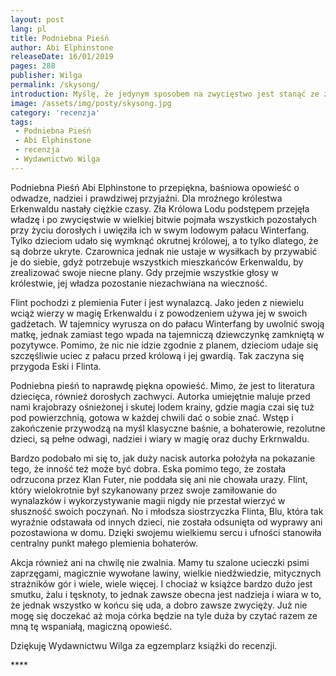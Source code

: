 ```yaml
---
layout: post
lang: pl
title: Podniebna Pieśń
author: Abi Elphinstone
releaseDate: 16/01/2019
pages: 288
publisher: Wilga
permalink: /skysong/
introduction: Myślę, że jedynym sposobem na zwycięstwo jest stanąć ze złem oko w oko.
image: /assets/img/posty/skysong.jpg
category: 'recenzja'
tags:
 - Podniebna Pieśń
 - Abi Elphinstone
 - recenzja
 - Wydawnictwo Wilga
---
```


  Podniebna Pieśń Abi Elphinstone to przepiękna, baśniowa opowieść o odwadze, nadziei i prawdziwej przyjaźni. Dla mroźnego królestwa Erkenwaldu nastały ciężkie czasy. Zła Królowa Lodu podstępem przejęła władzę i po zwycięstwie w wielkiej bitwie pojmała wszystkich pozostałych przy życiu dorosłych i uwięziła ich w swym lodowym pałacu Winterfang. Tylko dzieciom udało się wymknąć okrutnej królowej, a to tylko dlatego, że są dobrze ukryte. Czarownica jednak nie ustaje w wysiłkach by przywabić je do siebie, gdyż potrzebuje wszystkich mieszkańców Erkenwaldu, by zrealizować swoje niecne plany. Gdy przejmie wszystkie głosy w królestwie, jej władza pozostanie niezachwiana na wieczność.

  Flint pochodzi z plemienia Futer i jest wynalazcą. Jako jeden z niewielu wciąż wierzy w magię Erkenwaldu i z powodzeniem używa jej w swoich gadżetach. W tajemnicy wyrusza on do pałacu Winterfang by uwolnić swoją matkę, jednak zamiast tego wpada na tajemniczą dziewczynkę zamkniętą w pozytywce. Pomimo, że nic nie idzie zgodnie z planem, dzieciom udaje się szczęśliwie uciec z pałacu przed królową i jej gwardią. Tak zaczyna się przygoda Eski i Flinta.

  Podniebna pieśń to naprawdę piękna opowieść. Mimo, że jest to literatura dziecięca, również dorosłych zachwyci. Autorka umiejętnie maluje przed nami krajobrazy ośnieżonej i skutej lodem krainy, gdzie magia czai się tuż pod powierzchnią, gotowa w każdej chwili dać o sobie znać. Wstęp i zakończenie przywodzą na myśl klasyczne baśnie, a bohaterowie, rezolutne dzieci, są pełne odwagi, nadziei i wiary w magię oraz duchy Erkrnwaldu.

  Bardzo podobało mi się to, jak duży nacisk autorka położyła na pokazanie tego, że inność też może być dobra. Eska pomimo tego, że została odrzucona przez Klan Futer, nie poddała się ani nie chowała urazy. Flint, który wielokrotnie był szykanowany przez swoje zamiłowanie do wynalazków i wykorzystywanie magii nigdy nie przestał wierzyć w słuszność swoich poczynań. No i młodsza siostrzyczka Flinta, Blu, która tak wyraźnie odstawała od innych dzieci, nie została odsunięta od wyprawy ani pozostawiona w domu. Dzięki swojemu wielkiemu sercu i ufności stanowiła centralny punkt małego plemienia bohaterów.

  Akcja również ani na chwilę nie zwalnia. Mamy tu szalone ucieczki psimi zaprzęgami, magicznie wywołane lawiny, wielkie niedźwiedzie, mitycznych strażników gór i wiele, wiele więcej. I chociaż w książce bardzo dużo jest smutku, żalu i tęsknoty, to jednak zawsze obecna jest nadzieja i wiara w to,  że jednak wszystko w końcu się uda, a dobro zawsze zwycięży. Już nie mogę się doczekać aż moja córka będzie na tyle duża by czytać razem ze mną tę wspaniałą, magiczną opowieść.

  Dziękuję Wydawnictwu Wilga za egzemplarz książki do recenzji.

  \*\*\*\*
